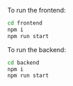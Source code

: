 To run the frontend:

```bash
cd frontend
npm i
npm run start
```

To run the backend:

```bash
cd backend
npm i
npm run start
```
